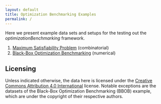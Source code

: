 ```yaml
---
layout: default
title: Optimization Benchmarking Examples
permalink: /
---
```


Here we present example data sets and setups for the testing out the *optimizationBenchmarking* framework.

1. [Maximum Satisfiability Problem](data/maxSat) (combinatorial)
2. [Black-Box Optimization Benchmarking](data/bbob) (numerical)

## Licensing

Unless indicated otherwise, the data here is licensed under the [Creative Commons Attribution 4.0 International](license.html) license. Notable exceptions are the datasets of the Black-Box Optimization Benchmarking (BBOB) example, which are under the copyright of their respective authors.